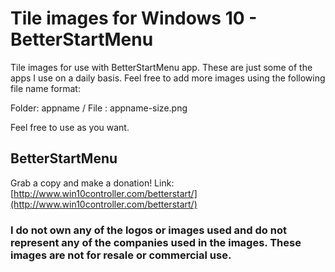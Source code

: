 # Tile images for Windows 10 - BetterStartMenu
Tile images for use with BetterStartMenu app. These are just some of the apps I use on a daily basis. Feel free to add more images using the following file name format:

Folder: appname /
File : appname-size.png

Feel free to use as you want.

## BetterStartMenu
Grab a copy and make a donation!
Link: [http://www.win10controller.com/betterstart/](http://www.win10controller.com/betterstart/)

### I do not own any of the logos or images used and do not represent any of the companies used in the images. These images are not for resale or commercial use.
